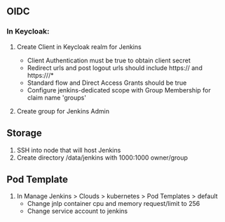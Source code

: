 ## OIDC

### In Keycloak:
1. Create Client in Keycloak realm for Jenkins
   - Client Authentication must be true to obtain client secret
   - Redirect urls and post logout urls should include https://<dns> and https://<dns>/*
   - Standard flow and Direct Access Grants should be true
   - Configure jenkins-dedicated scope with Group Membership for claim name 'groups'

2. Create group for Jenkins Admin

## Storage
1. SSH into node that will host Jenkins
2. Create directory /data/jenkins with 1000:1000 owner/group 

## Pod Template
1. In Manage Jenkins > Clouds > kubernetes > Pod Templates > default
   - Change jnlp container cpu and memory request/limit to 256
   - Change service account to jenkins